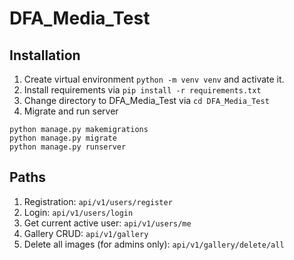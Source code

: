 # DFA_Media_Test

## Installation

1. Create virtual environment `python -m venv venv` and activate it.
2. Install requirements via `pip install -r requirements.txt`
3. Change directory to DFA_Media_Test via `cd DFA_Media_Test`
4. Migrate and run server
```
python manage.py makemigrations
python manage.py migrate
python manage.py runserver
```

## Paths

1. Registration: `api/v1/users/register`
2. Login: `api/v1/users/login`
3. Get current active user: `api/v1/users/me`
4. Gallery CRUD: `api/v1/gallery`
5. Delete all images (for admins only): `api/v1/gallery/delete/all`